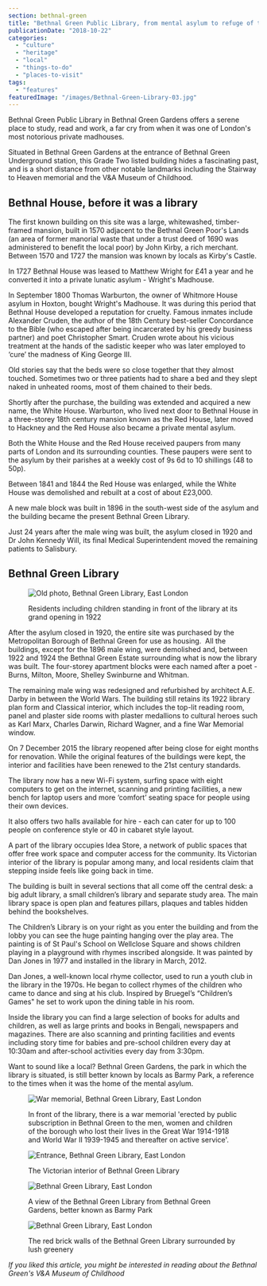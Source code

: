 ```yaml
---
section: bethnal-green
title: "Bethnal Green Public Library, from mental asylum to refuge of the arts"
publicationDate: "2018-10-22"
categories: 
  - "culture"
  - "heritage"
  - "local"
  - "things-to-do"
  - "places-to-visit"
tags: 
  - "features"
featuredImage: "/images/Bethnal-Green-Library-03.jpg"
---
```


Bethnal Green Public Library in Bethnal Green Gardens offers a serene place to study, read and work, a far cry from when it was one of London's most notorious private madhouses.

Situated in Bethnal Green Gardens at the entrance of Bethnal Green Underground station, this Grade Two listed building hides a fascinating past, and is a short distance from other notable landmarks including the Stairway to Heaven memorial and the V&A Museum of Childhood.

## Bethnal House, before it was a library

The first known building on this site was a large, whitewashed, timber-framed mansion, built in 1570 adjacent to the Bethnal Green Poor's Lands (an area of former manorial waste that under a trust deed of 1690 was administered to benefit the local poor) by John Kirby, a rich merchant. Between 1570 and 1727 the mansion was known by locals as Kirby's Castle.

In 1727 Bethnal House was leased to Matthew Wright for £41 a year and he converted it into a private lunatic asylum - Wright's Madhouse.

In September 1800 Thomas Warburton, the owner of Whitmore House asylum in Hoxton, bought Wright's Madhouse. It was during this period that Bethnal House developed a reputation for cruelty. Famous inmates include Alexander Cruden, the author of the 18th Century best-seller Concordance to the Bible (who escaped after being incarcerated by his greedy business partner) and poet Christopher Smart. Cruden wrote about his vicious treatment at the hands of the sadistic keeper who was later employed to ‘cure’ the madness of King George III.

Old stories say that the beds were so close together that they almost touched. Sometimes two or three patients had to share a bed and they slept naked in unheated rooms, most of them chained to their beds.

Shortly after the purchase, the building was extended and acquired a new name, the White House. Warburton, who lived next door to Bethnal House in a three-storey 18th century mansion known as the Red House, later moved to Hackney and the Red House also became a private mental asylum.

Both the White House and the Red House received paupers from many parts of London and its surrounding counties. These paupers were sent to the asylum by their parishes at a weekly cost of 9s 6d to 10 shillings (48 to 50p).

Between 1841 and 1844 the Red House was enlarged, while the White House was demolished and rebuilt at a cost of about £23,000.

A new male block was built in 1896 in the south-west side of the asylum and the building became the present Bethnal Green Library.

Just 24 years after the male wing was built, the asylum closed in 1920 and Dr John Kennedy Will, its final Medical Superintendent moved the remaining patients to Salisbury.

## Bethnal Green Library

<figure>

![Old photo, Bethnal Green Library, East London](/images/Bethnal-Green-Library-04-1024x683.jpg)

<figcaption>

Residents including children standing in front of the library at its grand opening in 1922

</figcaption>

</figure>

After the asylum closed in 1920, the entire site was purchased by the Metropolitan Borough of Bethnal Green for use as housing.  All the buildings, except for the 1896 male wing, were demolished and, between 1922 and 1924 the Bethnal Green Estate surrounding what is now the library was built. The four-storey apartment blocks were each named after a poet - Burns, Milton, Moore, Shelley Swinburne and Whitman.

The remaining male wing was redesigned and refurbished by architect A.E. Darby in between the World Wars. The building still retains its 1922 library plan form and Classical interior, which includes the top-lit reading room, panel and plaster side rooms with plaster medallions to cultural heroes such as Karl Marx, Charles Darwin, Richard Wagner, and a fine War Memorial window.

On 7 December 2015 the library reopened after being close for eight months for renovation. While the original features of the buildings were kept, the interior and facilities have been renewed to the 21st century standards.

The library now has a new Wi-Fi system, surfing space with eight computers to get on the internet, scanning and printing facilities, a new bench for laptop users and more ‘comfort’ seating space for people using their own devices.

It also offers two halls available for hire - each can cater for up to 100 people on conference style or 40 in cabaret style layout.

A part of the library occupies Idea Store, a network of public spaces that offer free work space and computer access for the community. Its Victorian interior of the library is popular among many, and local residents claim that stepping inside feels like going back in time.

The building is built in several sections that all come off the central desk: a big adult library, a small children’s library and separate study area. The main library space is open plan and features pillars, plaques and tables hidden behind the bookshelves.

The Children’s Library is on your right as you enter the building and from the lobby you can see the huge painting hanging over the play area. The painting is of St Paul's School on Wellclose Square and shows children playing in a playground with rhymes inscribed alongside. It was painted by Dan Jones in 1977 and installed in the library in March, 2012.

Dan Jones, a well-known local rhyme collector, used to run a youth club in the library in the 1970s. He began to collect rhymes of the children who came to dance and sing at his club. Inspired by Bruegel’s “Children’s Games" he set to work upon the dining table in his room.

Inside the library you can find a large selection of books for adults and children, as well as large prints and books in Bengali, newspapers and magazines. There are also scanning and printing facilities and events including story time for babies and pre-school children every day at 10:30am and after-school activities every day from 3:30pm.

Want to sound like a local? Bethnal Green Gardens, the park in which the library is situated, is still better known by locals as Barmy Park, a reference to the times when it was the home of the mental asylum.

<figure>

![War memorial, Bethnal Green Library, East London](/images/Bethnal-Green-Library-02-1024x683.jpg)

<figcaption>

In front of the library, there is a war memorial 'erected by public subscription in Bethnal Green to the men, women and children of the borough who lost their lives in the Great War 1914-1918 and World War II 1939-1945 and thereafter on active service'.

</figcaption>

</figure>

<figure>

![Entrance, Bethnal Green Library, East London](/images/Bethnal-Green-Library-06-1024x683.jpg)

<figcaption>

The Victorian interior of Bethnal Green Library

</figcaption>

</figure>

<figure>

![Bethnal Green Library, East London](/images/Bethnal-Green-Library-09-1024x681.jpg)

<figcaption>

A view of the Bethnal Green Library from Bethnal Green Gardens, better known as Barmy Park

</figcaption>

</figure>

<figure>

![Bethnal Green Library, East London](/images/Bethnal-Green-Library-01-1024x683.jpg)

<figcaption>

The red brick walls of the Bethnal Green Library surrounded by lush greenery

</figcaption>

</figure>

_If you liked this article, you might be interested in reading about the Bethnal Green's V&A Museum of Childhood_
